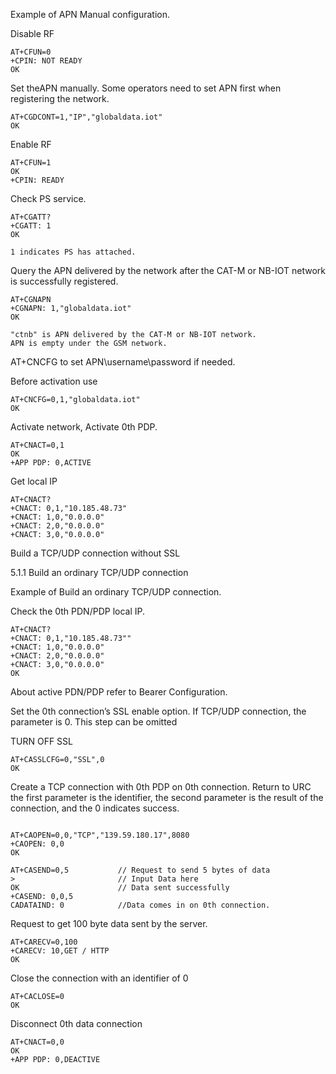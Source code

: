 Example of APN Manual configuration. 

Disable RF 
```
AT+CFUN=0 
+CPIN: NOT READY 
OK
```

Set theAPN manually.
Some operators need to set APN first when registering the network. 
```
AT+CGDCONT=1,"IP","globaldata.iot"
OK
```

Enable RF
```
AT+CFUN=1
OK
+CPIN: READY
```

Check PS service.
```
AT+CGATT?
+CGATT: 1
OK
```
	1 indicates PS has attached. 

Query the APN delivered by the network after the CAT-M or NB-IOT network is successfully registered. 
```
AT+CGNAPN
+CGNAPN: 1,"globaldata.iot" 
OK
```
	"ctnb" is APN delivered by the CAT-M or NB-IOT network.
	APN is empty under the GSM network. 

AT+CNCFG to set APN\username\password if needed. 

Before activation use
```
AT+CNCFG=0,1,"globaldata.iot"
OK
```

Activate network, Activate 0th PDP. 
```
AT+CNACT=0,1 
OK
+APP PDP: 0,ACTIVE

```

Get local IP
```
AT+CNACT?
+CNACT: 0,1,"10.185.48.73" 
+CNACT: 1,0,"0.0.0.0" 
+CNACT: 2,0,"0.0.0.0" 
+CNACT: 3,0,"0.0.0.0"
```

Build a TCP/UDP connection without SSL 

5.1.1 Build an ordinary TCP/UDP connection 

Example of Build an ordinary TCP/UDP connection. 

Check the 0th PDN/PDP local IP. 
```
AT+CNACT? 
+CNACT: 0,1,"10.185.48.73"" 
+CNACT: 1,0,"0.0.0.0" 
+CNACT: 2,0,"0.0.0.0" 
+CNACT: 3,0,"0.0.0.0" 
OK
```

About active PDN/PDP refer to Bearer Configuration. 

Set the 0th connection’s SSL enable option.  If TCP/UDP connection, the parameter is 0. This step can be omitted 

TURN OFF SSL
```
AT+CASSLCFG=0,"SSL",0
OK
```

Create a TCP connection with 0th PDP on 0th connection. 
Return to URC the first parameter is the identifier, the second parameter is the result of the connection, and the 0 indicates success. 
```

AT+CAOPEN=0,0,"TCP","139.59.180.17",8080
+CAOPEN: 0,0 
OK
```


```
AT+CASEND=0,5           // Request to send 5 bytes of data
>                       // Input Data here
OK                      // Data sent successfully
+CASEND: 0,0,5
CADATAIND: 0            //Data comes in on 0th connection.
```


Request to get 100 byte data sent by the server.
```
AT+CARECV=0,100
+CARECV: 10,GET / HTTP
OK
```

Close the connection with an identifier of 0
```
AT+CACLOSE=0
OK
```

Disconnect 0th data connection 
```
AT+CNACT=0,0
OK
+APP PDP: 0,DEACTIVE
```


